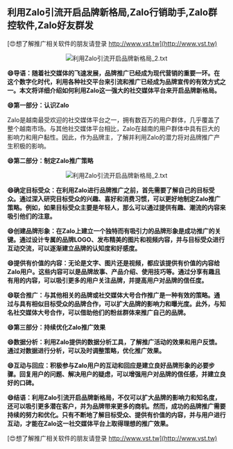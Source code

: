 ## **利用Zalo引流开启品牌新格局,Zalo行销助手,Zalo群控软件,Zalo好友群发**

[😍想了解推广相关软件的朋友请登录 http://www.vst.tw](http://www.vst.tw)

 <center><img src="https://vst.tw/MP4/tuiguang/png/7.png" alt="利用Zalo引流开启品牌新格局_2.txt"></center>

**😄导语：随着社交媒体的飞速发展，品牌推广已经成为现代营销的重要一环。在这个数字化时代，利用各种社交平台来引流和推广已经成为品牌宣传的有效方式之一。本文将详细介绍如何利用Zalo这一强大的社交媒体平台来开启品牌新格局。**

**😄第一部分：认识Zalo**

Zalo是越南最受欢迎的社交媒体平台之一，拥有数百万的用户群体，几乎覆盖了整个越南市场。与其他社交媒体平台相比，Zalo在越南的用户群体中具有巨大的影响力和用户黏性。因此，作为品牌主，了解并利用Zalo的潜力将对品牌推广产生积极的影响。

**😄第二部分：制定Zalo推广策略**

 <center><img src="https://vst.tw/MP4/tuiguang/png/6.png" alt="利用Zalo引流开启品牌新格局_2.txt"></center>

**😄确定目标受众：在利用Zalo进行品牌推广之前，首先需要了解自己的目标受众。通过深入研究目标受众的兴趣、喜好和消费习惯，可以更好地制定Zalo推广策略。例如，如果目标受众主要是年轻人，那么可以通过提供有趣、潮流的内容来吸引他们的注意。**

**😄创建品牌形象：在Zalo上建立一个独特而有吸引力的品牌形象是成功推广的关键。通过设计专属的品牌LOGO、发布精美的图片和视频内容，并与目标受众进行互动交流，可以逐渐建立品牌的认知度和好感度。**

**😄提供有价值的内容：无论是文字、图片还是视频，都应该提供有价值的内容给Zalo用户。这些内容可以是品牌故事、产品介绍、使用技巧等。通过分享有趣且有用的内容，可以吸引更多的用户关注品牌，并提高用户对品牌的信任度。**

**😄联合推广：与其他相关的品牌或社交媒体大号合作推广是一种有效的策略。通过与具有相似目标受众的品牌合作，可以扩大品牌的影响力和曝光度。此外，与知名社交媒体大号合作，可以借助他们的粉丝群体来推广自己的品牌。**

**😄第三部分：持续优化Zalo推广效果**

**😄数据分析：利用Zalo提供的数据分析工具，了解推广活动的效果和用户反馈。通过对数据进行分析，可以及时调整策略，优化推广效果。**

**😄互动与回应：积极参与Zalo用户的互动和回应是建立良好品牌形象的必要步骤。回复用户的问题、解决用户的疑虑，可以增强用户对品牌的信任感，并建立良好的口碑。**

**😄结语：利用Zalo引流开启品牌新格局，不仅可以扩大品牌的影响力和知名度，还可以吸引更多潜在客户，并为品牌带来更多的商机。然而，成功的品牌推广需要持续的努力和优化。只有不断地了解目标受众、提供有价值的内容，并与用户进行互动，才能在Zalo这一社交媒体平台上取得理想的推广效果。**

[😍想了解推广相关软件的朋友请登录 http://www.vst.tw](http://www.vst.tw)



